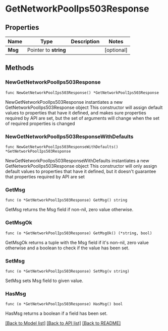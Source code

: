 # GetNetworkPoolIps503Response

## Properties

Name | Type | Description | Notes
------------ | ------------- | ------------- | -------------
**Msg** | Pointer to **string** |  | [optional] 

## Methods

### NewGetNetworkPoolIps503Response

`func NewGetNetworkPoolIps503Response() *GetNetworkPoolIps503Response`

NewGetNetworkPoolIps503Response instantiates a new GetNetworkPoolIps503Response object
This constructor will assign default values to properties that have it defined,
and makes sure properties required by API are set, but the set of arguments
will change when the set of required properties is changed

### NewGetNetworkPoolIps503ResponseWithDefaults

`func NewGetNetworkPoolIps503ResponseWithDefaults() *GetNetworkPoolIps503Response`

NewGetNetworkPoolIps503ResponseWithDefaults instantiates a new GetNetworkPoolIps503Response object
This constructor will only assign default values to properties that have it defined,
but it doesn't guarantee that properties required by API are set

### GetMsg

`func (o *GetNetworkPoolIps503Response) GetMsg() string`

GetMsg returns the Msg field if non-nil, zero value otherwise.

### GetMsgOk

`func (o *GetNetworkPoolIps503Response) GetMsgOk() (*string, bool)`

GetMsgOk returns a tuple with the Msg field if it's non-nil, zero value otherwise
and a boolean to check if the value has been set.

### SetMsg

`func (o *GetNetworkPoolIps503Response) SetMsg(v string)`

SetMsg sets Msg field to given value.

### HasMsg

`func (o *GetNetworkPoolIps503Response) HasMsg() bool`

HasMsg returns a boolean if a field has been set.


[[Back to Model list]](../README.md#documentation-for-models) [[Back to API list]](../README.md#documentation-for-api-endpoints) [[Back to README]](../README.md)


